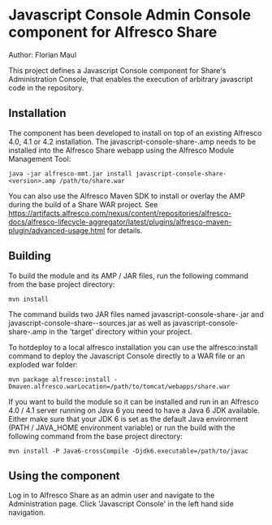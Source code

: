 
Javascript Console Admin Console component for Alfresco Share
=============================================================

Author: Florian Maul

This project defines a Javascript Console component for Share's Administration Console,
that enables the execution of arbitrary javascript code in the repository. 


Installation
------------

The component has been developed to install on top of an existing Alfresco
4.0, 4.1 or 4.2 installation. The javascript-console-share-<version>.amp needs
to be installed into the Alfresco Share webapp using the Alfresco Module Management Tool:

    java -jar alfresco-mmt.jar install javascript-console-share-<version>.amp /path/to/share.war
  
You can also use the Alfresco Maven SDK to install or overlay the AMP during the build of a
Share WAR project. See https://artifacts.alfresco.com/nexus/content/repositories/alfresco-docs/alfresco-lifecycle-aggregator/latest/plugins/alfresco-maven-plugin/advanced-usage.html
for details.

Building
--------

To build the module and its AMP / JAR files, run the following command from the base 
project directory:

    mvn install

The command builds two JAR files named javascript-console-share-<version>.jar and
javascript-console-share-<version>-sources.jar as well as javascript-console-share-<version>.amp
in the 'target' directory within your project.

To hotdeploy to a local alfresco installation you can use the alfresco:install
command to deploy the Javascript Console directly to a WAR file or an exploded war folder:

    mvn package alfresco:install -Dmaven.alfresco.warLocation=/path/to/tomcat/webapps/share.war

If you want to build the module so it can be installed and run in an Alfresco 4.0 / 4.1 server
running on Java 6 you need to have a Java 6 JDK available. Either make sure that your JDK 6 is set
as the default Java environment (PATH / JAVA_HOME environment variable) or run the build with the
following command from the base project directory:

    mvn install -P Java6-crossCompile -Djdk6.executable=/path/to/javac


Using the component
-------------------

Log in to Alfresco Share as an admin user and navigate to the Administration
page. Click 'Javascript Console' in the left hand side navigation.
